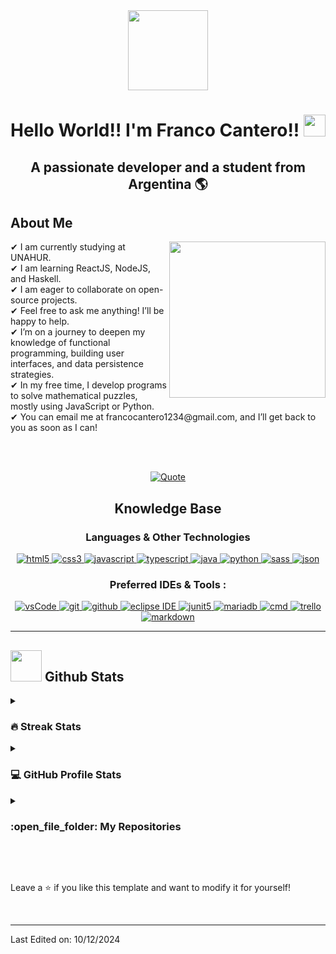 <div align="center">
 <img style="width:8rem; height:auto" src="https://cdn.dribbble.com/users/1787323/screenshots/10091971/media/d43c019bfeff34be8816481e843ea8c1.png"/>
</div>
<h1 align="center">Hello World!! I'm Franco Cantero!! <img src="https://media.giphy.com/media/hvRJCLFzcasrR4ia7z/giphy.gif" width="35"></h2>
<h2 font-size="20" align="center">A passionate developer and a student from Argentina 🌎</h3>

## About Me
<picture>
 <img align="right" src="https://github.com/7oSkaaa/7oSkaaa/blob/main/Images/Right_Side.gif?raw=true" width = 250px>
</picture>
✔ I am currently studying at UNAHUR.<br>
✔ I am learning ReactJS, NodeJS, and Haskell.<br>
✔ I am eager to collaborate on open-source projects.<br>
✔ Feel free to ask me anything! I’ll be happy to help.<br>
✔ I’m on a journey to deepen my knowledge of functional programming, building user interfaces, and data persistence strategies.<br>
✔ In my free time, I develop programs to solve mathematical puzzles, mostly using JavaScript or Python.<br>
✔ You can email me at francocantero1234@gmail.com, and I’ll get back to you as soon as I can!<br>

<br></br>

<p align = "center">
	<a href="https://github.com/piyushsuthar/github-readme-quotes">
  <img alt = "Quote" src="https://quotes-github-readme.vercel.app/api?type=horizontal&theme=tokyonight&animation=grow_out_in&quoteCategory=programming" />
 </a>
</p>

<h2 align="center">Knowledge Base</h2>

<h3 align="center">Languages & Other Technologies</h3>
<p align="center">
  <a href="https://www.w3schools.com/html/" target="_blank"> 
    <img src="https://img.shields.io/badge/html-E34F26.svg?style=for-the-badge&logo=html5&logoColor=white"
      alt="html5"/> 
  </a>
  <a href="https://www.w3schools.com/css/" target="_blank">
    <img src="https://img.shields.io/badge/css-1572B6.svg?style=for-the-badge&logo=css3&logoColor=white"
      alt="css3"/>
  </a>
  <a href="https://developer.mozilla.org/en-US/docs/Web/JavaScript" target="_blank"> 
    <img src="https://img.shields.io/badge/Javascript-F7DF1E.svg?style=for-the-badge&logo=javascript&logoColor=black"
      alt="javascript"/> 
  </a>
  <a href="https://www.typescriptlang.org/" target="_blank"> 
    <img src="https://img.shields.io/badge/typescript-3178C6.svg?style=for-the-badge&logo=typescript&logoColor=white"
      alt="typescript"/>
  </a>
  <a href="https://www.java.com" target="_blank"> 
    <img src="https://img.shields.io/badge/Java-007396.svg?style=for-the-badge&logo=java&logoColor=white" 
      alt="java"/> 
  </a>
  <a href="https://www.python.org" target="_blank"> 
    <img src="https://img.shields.io/badge/python-3776AB.svg?style=for-the-badge&logo=python&logoColor=white" 
      alt="python"/> 
  </a>
  <a href="https://sass-lang.com/" target="_blank">
    <img src="https://img.shields.io/badge/sass-CC6699.svg?style=for-the-badge&logo=sass&logoColor=white" 
      alt="sass"/> 
  </a>
  <a href="https://www.json.org/" target="_blank">
    <img src="https://img.shields.io/badge/json-000000.svg?style=for-the-badge&logo=json&logoColor=white" 
      alt="json"/> 
  </a>
</p>

<h3 align="center">Preferred IDEs & Tools :</h3>
<p align="center">
 <a href="https://code.visualstudio.com/" target="_blank">
  <img src="https://img.shields.io/badge/vscode-007ACC.svg?style=for-the-badge&logo=visualstudiocode&logoColor=white" alt="vsCode"/>
 </a>
 <a href="https://git-scm.com/" target="_blank">
  <img src="https://img.shields.io/badge/git-F05032.svg?style=for-the-badge&logo=git&logoColor=white" alt="git"/>
 </a>
 <a href="https://github.com/ELanza-48" target="_blank">
  <img src="https://img.shields.io/badge/github-181717.svg?style=for-the-badge&logo=github&logoColor=white" alt="github" />
 </a>
 <a href="https://eclipse.org" target="_blank">
  <img src="https://img.shields.io/badge/eclipse-2C2255.svg?style=for-the-badge&logo=eclipse&logoColor=white" alt="eclipse IDE"/>
 </a>
 <a href="https://junit.org/junit5/" target="_blank">
  <img src="https://img.shields.io/badge/junit-25A162.svg?style=for-the-badge&logo=junit5&logoColor=white" alt="junit5" /> 
 </a>
 <a href="https://mariadb.org/" target="_blank">
  <img src="https://img.shields.io/badge/mariadb-003545.svg?style=for-the-badge&logo=mariadb&logoColor=white" alt="mariadb" />
 </a>
 <a href="https://www.microsoft.com/en-us/windows/" target="_blank">
  <img src="https://img.shields.io/badge/command%20line-000000.svg?style=for-the-badge&logo=windows&logoColor=white" alt="cmd" />
 </a>
 <a href="https://trello.com/" target="_blank">
  <img src="https://img.shields.io/badge/trello-0079BF.svg?style=for-the-badge&logo=trello&logoColor=white" alt="trello" />
 </a>
 <a href="https://www.markdownguide.org/" target="_blank">
  <img src="https://img.shields.io/badge/markdown-000000.svg?style=for-the-badge&logo=markdown&logoColor=white" alt="markdown" />
 </a>
</p>

----

## <picture> <img src = "https://github.com/7oSkaaa/7oSkaaa/blob/main/Images/Statistics.gif?raw=true" width = 50px>  </picture> Github Stats

<details><summary><h3> 🔥 Streak Stats</h3></summary>

----	

<p align="center"><img src="https://github-readme-streak-stats.herokuapp.com/?user=FrancoLCantero&theme=dark" alt="FrancoLCantero" /></p>

</details>
  
<details><summary><h3>💻 GitHub Profile Stats</h3></summary>

----
	
<p align="center">
    <a href="https://github.com/FrancoLCantero/github-readme-stats">
	    <img alt="FrancoLCantero's Github Stats" src="https://github-readme-stats.vercel.app/api?username=FrancoLCantero&show_icons=true&count_private=true&locale=en&theme=dark&layout=compact" height="230px"/></a>
	  <img src="https://github-readme-stats.vercel.app/api/top-langs?username=FrancoLCantero&langs_count=10&show_icons=true&locale=en&theme=dark" alt="FrancoLCantero" height="230px"/>
<br/>

  <b>Note:</b> Top languages is only a metric of the languages my public code consists of and doesn't reflect experience or skill level.
  </p>
</details>
	
<details><summary><h3> :open_file_folder: My Repositories </h3></summary>

----
	
<div>
  <p align="center">
   <a href="https://github.com/FrancoLCantero/FrancoLCantero.github.io">
    <img src="https://github-readme-stats.vercel.app/api/pin/?username=FrancoLCantero&repo=FrancoLCantero.github.io&theme=dark" alt="GitHub Stats" />
   </a>
  </p>
</div>
</details>


</br></br>

<p>Leave a ⭐️ if you like this template and want to modify it for yourself!</p>
<br>
<hr>
<p>Last Edited on: 10/12/2024</p>
